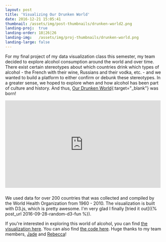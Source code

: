 ```yaml
---
layout: post
title: 'Visualizing Our Drunken World'
date: 2016-12-21 15:05:41
thumbnail: /assets/img/post-thumbnails/drunken-world2.png
landing-proj:  true
landing-order: 18|26|26
landing-img:   /assets/img/proj-thumbnails/drunken-world.png
landing-large: false
---
```


For my final project of my data visualization class this semester, my team decided to explore alcohol consumption around the world and over time. There exist certain stereotypes about which countries drink which types of alcohol - the French with their wine, Russians and their vodka, etc. - and we wanted to build a platform to either confirm or debunk these stereotypes. In a greater sense, we hoped to explore when and how alcohol has been part of culture and history. And thus, [Our Drunken World](https://jadeyychan.github.io/DrunkenWorld/){:target="_blank"} was born!

<!-- more -->
    
<iframe class="youtube-vid" width="500" height="281" style="margin-bottom: 10px;" src="https://www.youtube.com/embed/O-eeiWZ7WRY" frameborder="0" allowfullscreen></iframe>

We used data for over 200 countries that was collected and compiled by the World Health Organization from 1960 - 2010. The visualization is built with D3.js, which is pretty awesome. I'm very glad I finally [tried it out]({% post_url 2016-09-28-random-d3-fun %}).

If you're interested in exploring this world of alcohol, you can find [the visualization here](https://jadeyychan.github.io/DrunkenWorld/). You can also find [the code here](https://github.com/jadeyychan/DrunkenWorld). Huge thanks to my team members, [Jade](https://jadeyychan.github.io/) and [Rebecca](https://github.com/rlrlarson)!




